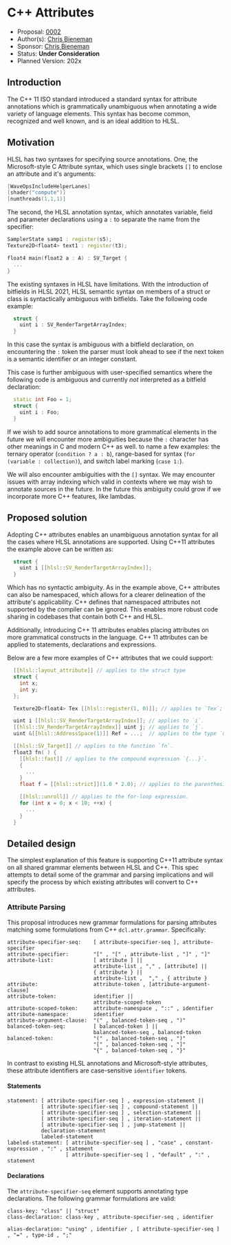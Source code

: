 <!-- {% raw %} -->
# C++ Attributes

* Proposal: [0002](0002-cxx-attributes.md)
* Author(s): [Chris Bieneman](https://github.com/llvm-beanz)
* Sponsor: [Chris Bieneman](https://github.com/llvm-beanz)
* Status: **Under Consideration**
* Planned Version: 202x

## Introduction

The C++ 11 ISO standard introduced a standard syntax for attribute annotations
which is grammatically unambiguous when annotating a wide variety of language
elements. This syntax has become common, recognized and well known, and is an
ideal addition to HLSL.

## Motivation

HLSL has two syntaxes for specifying source annotations. One, the
Microsoft-style C Attribute syntax, which uses single brackets `[]` to enclose
an attribute and it's arguments:

```c++
[WaveOpsIncludeHelperLanes]
[shader("compute")]
[numthreads(1,1,1)]
```

The second, the HLSL annotation syntax, which annotates variable, field and
parameter declarations using a `:` to separate the name from the specifier:

```c++
SamplerState samp1 : register(s5);
Texture2D<float4> text1 : register(t3);

float4 main(float2 a : A) : SV_Target {
  ...
}
```

The existing syntaxes in HLSL have limitations. With the introduction of
bitfields in HLSL 2021, HLSL semantic syntax on members of a struct or class is
syntactically ambiguous with bitfields. Take the following code example:

```c++
  struct {
    uint i : SV_RenderTargetArrayIndex;
  }
```

In this case the syntax is ambiguous with a bitfield declaration, on
encountering the `:` token the parser must look ahead to see if the next
token is a semantic identifier or an integer constant.

This case is further ambiguous with user-specified semantics where the following
code is ambiguous and currently _not_ interpreted as a bitfield declaration:

```c++
  static int Foo = 1;
  struct {
    uint i : Foo;
  }
```

If we wish to add source annotations to more grammatical elements in the future
we will encounter more ambiguities because the `:` character has other meanings
in C and modern C++ as well. to name a few examples: the ternary operator
(`condition ? a : b`), range-based for syntax (`for (variable : collection)`),
and switch label marking (`case 1:`).

We will also encounter ambiguities with the `[]` syntax. We may encounter issues
with array indexing which valid in contexts where we may wish to annotate
sources in the future. In the future this ambiguity could grow if we incorporate
more C++ features, like lambdas.

## Proposed solution

Adopting C++ attributes enables an unambiguous annotation syntax for all the
cases where HLSL annotations are supported. Using C++11 attributes the example
above can be written as:

```c++
  struct {
    uint i [[hlsl::SV_RenderTargetArrayIndex]];
  }
```

Which has no syntactic ambiguity. As in the example above, C++ attributes can
also be namespaced, which allows for a clearer delineation of the attribute's
applicability. C++ defines that namespaced attributes not supported by the
compiler can be ignored. This enables more robust code sharing in codebases that
contain both C++ and HLSL.

Additionally, introducing C++ 11 attributes enables placing attributes on more
grammatical constructs in the language. C++ 11 attributes can be applied to
statements, declarations and expressions.

Below are a few more examples of C++ attributes that we could support:

```c++
  [[hlsl::layout_attribute]] // applies to the struct type
  struct {
    int x;
    int y;
  };

  Texture2D<float4> Tex [[hlsl::register(1, 0)]]; // applies to `Tex`;

  uint i [[hlsl::SV_RenderTargetArrayIndex]]; // applies to `i`.
  [[hlsl::SV_RenderTargetArrayIndex]] uint j; // applies to `j`.
  uint &[[hlsl::AddressSpace(1)]] Ref = ...;  // applies to the type `uint &`.

  [[hlsl::SV_Target]] // applies to the function `fn`.
  float3 fn( ) {
    [[hlsl::fast]] // applies to the compound expression `{...}`.
    {
      ...
    }
    float f = [[hlsl::strict]](1.0 * 2.0); // applies to the parenthesis expression `(...)`.

    [[hlsl::unroll]] // applies to the for-loop expression.
    for (int x = 0; x < 10; ++x) {
      ...
    }
  }
```
## Detailed design

The simplest explanation of this feature is supporting C++11 attribute syntax on
all shared grammar elements between HLSL and C++. This spec attempts to detail
some of the grammar and parsing implications and will specify the process by
which existing attributes will convert to C++ attributes.
### Attribute Parsing

This proposal introduces new grammar formulations for parsing attributes
matching some formulations from C++ `dcl.attr.grammar`. Specifically:

```ebnf
attribute-specifier-seq:    [ attribute-specifier-seq ], attribute-specifier
attribute-specifier:        "[" , "[" , attribute-list , "]" , "]"
attribute-list:             [ attribute ] ||
                            attribute-list , "," , [attribute] ||
                            { attribute } ||
                            attribute-list ,  "," , { attribute }
attribute:                  attribute-token , [attribute-argument-clause]
attribute-token:            identifier ||
                            attribute-scoped-token
attribute-scoped-token:     attribute-namespace , "::" , identifier
attribute-namespace:        identifier
attribute-argument-clause:  "(" , balanced-token-seq , ")"
balanced-token-seq:         [ balanced-token ] ||
                            balanced-token-seq , balanced-token
balanced-token:             "(" , balanced-token-seq , ")"
                            "[" , balanced-token-seq , "]"
                            "{" , balanced-token-seq , "}"
```

In contrast to existing HLSL annotations and Microsoft-style attributes, these
attribute identifiers are case-sensitive `identifier` tokens.


#### Statements

```ebnf
statement: [ attribute-specifier-seq ] , expression-statement ||
           [ attribute-specifier-seq ] , compound-statement ||
           [ attribute-specifier-seq ] , selection-statement ||
           [ attribute-specifier-seq ] , iteration-statement ||
           [ attribute-specifier-seq ] , jump-statement ||
           declaration-statement
           labeled-statement
labeled-statement: [ attribute-specifier-seq ] , "case" , constant-expression , ":" , statement
                   [ attribute-specifier-seq ] , "default" , ":" , statement
```

#### Declarations

The `attribute-specifier-seq` element supports annotating type declarations. The
following grammar formulations are valid:

```ebnf
class-key: "class" || "struct"
class-declaration: class-key , attribute-specifier-seq , identifier

alias-declaration: "using" , identifier , [ attribute-specifier-seq ] , "=" , type-id , ";"
```

<!-- {% endraw %} -->
